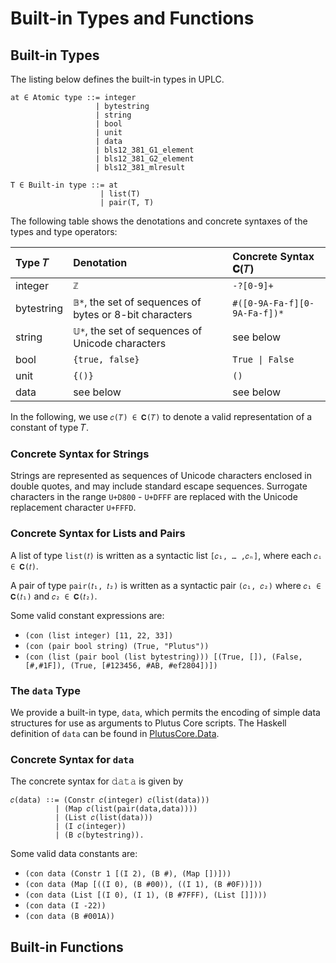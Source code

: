 # Built-in Types and Functions

## Built-in Types

The listing below defines the built-in types in UPLC.

```text
at ∈ Atomic type ::= integer
                   | bytestring
                   | string
                   | bool
                   | unit
                   | data
                   | 𝚋𝚕𝚜𝟷𝟸_𝟹𝟾𝟷_𝙶𝟷_𝚎𝚕𝚎𝚖𝚎𝚗𝚝
                   | 𝚋𝚕𝚜𝟷𝟸_𝟹𝟾𝟷_𝙶𝟸_𝚎𝚕𝚎𝚖𝚎𝚗𝚝
                   | 𝚋𝚕𝚜𝟷𝟸_𝟹𝟾𝟷_𝚖𝚕𝚛𝚎𝚜𝚞𝚕𝚝

T ∈ Built-in type ::= at
                    | list(T)
                    | pair(T, T)
```

The following table shows the denotations and concrete syntaxes of the types and type operators:

|Type 𝑇|Denotation       |Concrete Syntax 𝐂(𝑇)  |
|:--|:-----------------|:-----------------|
|integer   | `ℤ` | `-?[0-9]+` |
|bytestring| `𝔹*`, the set of sequences of bytes or 8-bit characters | `#([0-9A-Fa-f][0-9A-Fa-f])*` |
|string    | `𝕌*`, the set of sequences of Unicode characters | see below |
|bool      | `{true, false}` | `True \| False` |
|unit      | `{()}` | `()` |
|data      | see below | see below |

In the following, we use `𝑐(𝑇) ∈ 𝐂(𝑇)` to denote a valid representation of a constant of type 𝑇.

### Concrete Syntax for Strings

Strings are represented as sequences of Unicode characters enclosed in
double quotes, and may include standard escape sequences.
Surrogate characters in the range `U+D800` - `U+DFFF` are replaced with the Unicode replacement character `U+FFFD`.

### Concrete Syntax for Lists and Pairs

A list of type `list(𝑡)` is written as a syntactic list `[𝑐₁, … ,𝑐ₙ]`, where each `𝑐ᵢ ∈ 𝐂(𝑡)`.

A pair of type `pair(𝑡₁, 𝑡₂)` is written as a syntactic pair `(𝑐₁, 𝑐₂)` where `𝑐₁ ∈ 𝐂(𝑡₁)` and `𝑐₂ ∈ 𝐂(𝑡₂)`.

Some valid constant expressions are:
- `(con (list integer) [11, 22, 33])`
- `(con (pair bool string) (True, "Plutus"))`
- `(con (list (pair bool (list bytestring))) [(True, []), (False, [#,#1F]), (True, [#123456, #AB, #ef2804])])`

### The `data` Type

We provide a built-in type, `data`, which permits the encoding of simple data structures
for use as arguments to Plutus Core scripts.
The Haskell definition of `data` can be found in [PlutusCore.Data](https://plutus.cardano.intersectmbo.org/haddock/latest/plutus-core/PlutusCore-Data.html#t:Data).

### Concrete Syntax for `data`

The concrete syntax for 𝚍𝚊𝚝𝚊 is given by

```text
𝑐(𝚍𝚊𝚝𝚊) ∶∶= (Constr 𝑐(𝚒𝚗𝚝𝚎𝚐𝚎𝚛) 𝑐(𝚕𝚒𝚜𝚝(𝚍𝚊𝚝𝚊)))
          | (Map 𝑐(𝚕𝚒𝚜𝚝(𝚙𝚊𝚒𝚛(𝚍𝚊𝚝𝚊,𝚍𝚊𝚝𝚊))))
          | (List 𝑐(𝚕𝚒𝚜𝚝(𝚍𝚊𝚝𝚊)))
          | (I 𝑐(𝚒𝚗𝚝𝚎𝚐𝚎𝚛))
          | (B 𝑐(𝚋𝚢𝚝𝚎𝚜𝚝𝚛𝚒𝚗𝚐)).
```

Some valid data constants are:
- `(con data (Constr 1 [(I 2), (B #), (Map [])]))`
- `(con data (Map [((I 0), (B #00)), ((I 1), (B #0F))]))`
- `(con data (List [(I 0), (I 1), (B #7FFF), (List []])))`
- `(con data (I -22))`
- `(con data (B #001A))`

## Built-in Functions
